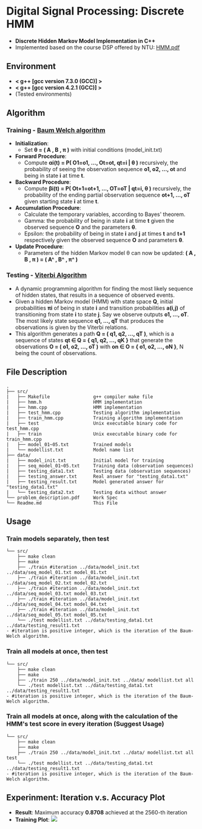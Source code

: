 # Digital Signal Processing: Discrete HMM
- **Discrete Hidden Markov Model Implementation in C++**
- Implemented based on the course DSP offered by NTU: [HMM.pdf](https://drive.google.com/file/d/1mDkCqMQ3DoAsyoTG0nysyx3h-6ehDcmi/view?usp=sharing)


## Environment
* **< g++ [gcc version 7.3.0 (GCC)] >** 
* **< g++ [gcc version 4.2.1 (GCC)] >**
* (Tested environments)

## Algorithm

### Training - [Baum Welch algorithm](https://en.wikipedia.org/wiki/Baum–Welch_algorithm)
* **Initialization**: 
	- Set **θ = ( A , B , π )** with initial conditions (model_init.txt)
* **Forward Procedure**: 
	- Compute **αi(t) = P( O1=o1, ..., Ot=ot, qt=i | θ )** recursively, the probability of seeing the observation sequence **o1, o2, ..., ot** and being in state **i** at time **t**.
* **Backward Procedure**: 
	- Compute **βi(t) = P( Ot+1=ot+1, ..., OT=oT | qt=i, θ )** recursively, the probability of the ending partial observation sequence **ot+1, ..., oT** given starting state **i** at time **t**.
* **Accumulation Procedure**:
	- Calculate the temporary variables, according to Bayes' theorem.
	- Gamma: the probability of being in state **i** at time **t** given the observed sequence **O** and the parameters **θ**.
	- Epsilon: the probability of being in state **i** and **j** at times **t** and **t+1** respectively given the observed sequence **O** and parameters **θ**.
* **Update Procedure**:
	- Parameters of the hidden Markov model θ can now be updated: **( A , B , π ) = ( A^ , B^ , π^ )**

### Testing - [Viterbi Algorithm](https://en.wikipedia.org/wiki/Viterbi_algorithm)
* A dynamic programming algorithm for finding the most likely sequence of hidden states, that results in a sequence of observed events.
* Given a hidden Markov model (HMM) with state space **Q**, initial probabilities **πi** of being in state **i** and transition probabilities **a(i,j)** of transitioning from state **i** to state **j**. Say we observe outputs **o1, ..., oT**. The most likely state sequence **q1, ..., qT** that produces the observations is given by the Viterbi relations.
* This algorithm generates a path **Q = ( q1, q2, ..., qT )**, which is a sequence of states **qt ∈ Q = { q1, q2, ..., qK }** that generate the observations **O = ( o1, o2, ..., oT )** with **on ∈ O = { o1, o2, ..., oN }**, N being the count of observations.


## File Description
```
.
├── src/
|   ├── Makefile                g++ compiler make file
|   ├── hmm.h                   HMM implementation
|   ├── hmm.cpp                 HMM implementation
|   ├── test_hmm.cpp            Testing algorithm implementation
|   ├── train_hmm.cpp           Training algorithm implementation
|   ├── test                    Unix executable binary code for test_hmm.cpp
|   ├── train                   Unix executable binary code for train_hmm.cpp
|   ├── model_01~05.txt         Trained models
|   └── modellist.txt           Model name list
├── data/
|   ├── model_init.txt          Initial model for training
|   ├── seq_model_01~05.txt     Training data (observation sequences)
|   ├── testing_data1.txt       Testing data (observation sequences)
|   ├── testing_answer.txt      Real answer for "testing_data1.txt"
|   ├── testing_result.txt      Model generated answer for "testing_data1.txt"
|   └── testing_data2.txt       Testing data without answer
└── problem_description.pdf     Work Spec
└── Readme.md                   This File
```


## Usage

### Train models separately, then test
```
└── src/
    ├── make clean
    ├── make
    ├── ./train #iteration ../data/model_init.txt ../data/seq_model_01.txt model_01.txt
    ├── ./train #iteration ../data/model_init.txt ../data/seq_model_02.txt model_02.txt
    ├── ./train #iteration ../data/model_init.txt ../data/seq_model_03.txt model_03.txt
    ├── ./train #iteration ../data/model_init.txt ../data/seq_model_04.txt model_04.txt
    ├── ./train #iteration ../data/model_init.txt ../data/seq_model_05.txt model_05.txt
    └── ./test modellist.txt ../data/testing_data1.txt ../data/testing_result1.txt
- #iteration is positive integer, which is the iteration of the Baum-Welch algorithm.
```

### Train all models at once, then test
```
└── src/
    ├── make clean
    ├── make
    ├── ./train 250 ../data/model_init.txt ../data/ modellist.txt all
    └── ./test modellist.txt ../data/testing_data1.txt ../data/testing_result1.txt
- #iteration is positive integer, which is the iteration of the Baum-Welch algorithm.
```

### Train all models at once, along with the calculation of the HMM's test score in every iteration **(Suggest Usage)**
```
└── src/
    ├── make clean
    ├── make
    ├── ./train 250 ../data/model_init.txt ../data/ modellist.txt all test
    └── ./test modellist.txt ../data/testing_data1.txt ../data/testing_result1.txt
- #iteration is positive integer, which is the iteration of the Baum-Welch algorithm.
```


## Experinment: Iteration v.s. Accuracy Plot
* **Result**: Maximum accuracy **0.8708** achieved at the 2560-th iteration
* **Training Plot**:
  ![](https://github.com/andi611/DSP_HiddenMarkovModel/blob/master/data/acc.jpeg)
